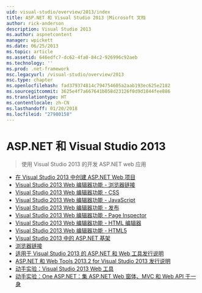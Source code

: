 ```yaml
---
uid: visual-studio/overview/2013/index
title: ASP.NET 和 Visual Studio 2013 |Microsoft 文档
author: rick-anderson
description: Visual Studio 2013
ms.author: aspnetcontent
manager: wpickett
ms.date: 06/25/2013
ms.topic: article
ms.assetid: 646edfc7-dc62-4fa0-84c2-926996c92aeb
ms.technology: ''
ms.prod: .net-framework
msc.legacyurl: /visual-studio/overview/2013
msc.type: chapter
ms.openlocfilehash: fad379374814c794754605a2aab193ec625e2182
ms.sourcegitcommit: 3625e4f7a667641b058d23126f0d9d1844fee886
ms.translationtype: HT
ms.contentlocale: zh-CN
ms.lasthandoff: 01/20/2018
ms.locfileid: "27980158"
---
```

<a name="aspnet-and-visual-studio-2013"></a>ASP.NET 和 Visual Studio 2013
====================
> 使用 Visual Studio 2013 的开发 ASP.NET web 应用


- [在 Visual Studio 2013 中创建 ASP.NET Web 项目](creating-web-projects-in-visual-studio.md)
- [Visual Studio 2013 Web 编辑器功能 - 浏览器链接](visual-studio-2013-web-editor-features-browser-link.md)
- [Visual Studio 2013 Web 编辑器功能 - CSS](visual-studio-2013-web-editor-features-css.md)
- [Visual Studio 2013 Web 编辑器功能 - JavaScript](visual-studio-2013-web-editor-features-javascript.md)
- [Visual Studio 2013 Web 编辑器功能 - 发布](visual-studio-2013-web-editor-features-publishing.md)
- [Visual Studio 2013 Web 编辑器功能 - Page Inspector](visual-studio-2013-web-editor-features-page-inspector.md)
- [Visual Studio 2013 Web 编辑器功能 - HTML 编辑器](visual-studio-2013-web-editor-features-html-editor.md)
- [Visual Studio 2013 Web 编辑器功能 - HTML5](visual-studio-2013-web-editor-features-html5.md)
- [Visual Studio 2013 中的 ASP.NET 基架](aspnet-scaffolding-overview.md)
- [浏览器链接](using-browser-link.md)
- [适用于 Visual Studio 2013 的 ASP.NET 和 Web 工具发行说明](release-notes.md)
- [ASP.NET 和 Web Tools 2013.2 for Visual Studio 2013 发行说明](aspnet-and-web-tools-20132-preview-for-visual-studio-2013-release-notes.md)
- [动手实验：Visual Studio 2013 Web 工具](visual-studio-2013-web-tools.md)
- [动手实验：One ASP.NET：集 ASP.NET Web 窗体、MVC 和 Web API 于一身](one-aspnet-integrating-aspnet-web-forms-mvc-and-web-api.md)
